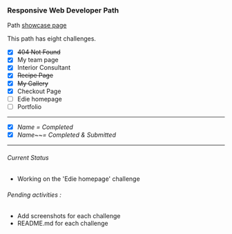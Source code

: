 ### Responsive Web Developer Path 

Path [showcase page](https://dev-challenges-io.vimo.vercel.app/responsive_web_developer/)

This path has eight challenges. 

- [x] ~~404 Not Found~~
- [x] My team page
- [x] Interior Consultant
- [x] ~~Recipe Page~~
- [x] ~~My Gallery~~
- [x] Checkout Page
- [ ] Edie homepage
- [ ] Portfolio
---
- [x] *Name = Completed*
- [x] *Name~~= Completed & Submitted*
---
###### Current Status  
 - Working on the 'Edie homepage' challenge
###### Pending activities : 
- Add screenshots for each challenge
- README.md for each challenge